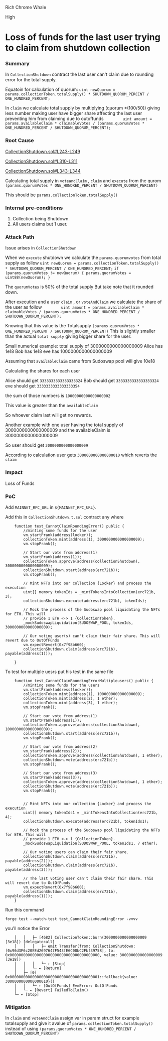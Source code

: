 Rich Chrome Whale

High

# Loss of funds for the last user trying to claim from shutdown collection

### Summary

In `CollectionShutdown` contract the last user can't claim due to rounding error for the total supply.

Equatoin for calculation of quorum:
`uint newQuorum = params.collectionToken.totalSupply() * SHUTDOWN_QUORUM_PERCENT / ONE_HUNDRED_PERCENT;`

In `claim` we calculate total supply by multiplying (quorum *(100/50))  giving less number making user have bigger share affecting the last user preventing him from claiming due to outoffunds
`        uint amount = params.availableClaim * claimableVotes / (params.quorumVotes * ONE_HUNDRED_PERCENT / SHUTDOWN_QUORUM_PERCENT);`


### Root Cause

[CollectionShutdown.sol#L243-L249](https://github.com/sherlock-audit/2024-08-flayer/blob/0ec252cf9ef0f3470191dcf8318f6835f5ef688c/flayer/src/contracts/utils/CollectionShutdown.sol#L243-L249)

[CollectionShutdown.sol#L310-L311](https://github.com/sherlock-audit/2024-08-flayer/blob/0ec252cf9ef0f3470191dcf8318f6835f5ef688c/flayer/src/contracts/utils/CollectionShutdown.sol#L310-L311)

[CollectionShutdown.sol#L343-L344](https://github.com/sherlock-audit/2024-08-flayer/blob/0ec252cf9ef0f3470191dcf8318f6835f5ef688c/flayer/src/contracts/utils/CollectionShutdown.sol#L343-L344)


Calculating total supply in `voteandClaim` , `claim` and `execute` from the qurom
`(params.quorumVotes * ONE_HUNDRED_PERCENT / SHUTDOWN_QUORUM_PERCENT)`

This should be `params.collectionToken.totalSupply()`



### Internal pre-conditions


1. Collection being Shutdown.
2. All users claims but 1 user.


### Attack Path

Issue arises in `CollectionShutdown` 

When we `execute` shutdown we calculate the `params.quorumvotes` from total supply as follow
`uint newQuorum = params.collectionToken.totalSupply() * SHUTDOWN_QUORUM_PERCENT / ONE_HUNDRED_PERCENT;`
`if (params.quorumVotes != newQuorum) {
            params.quorumVotes = uint88(newQuorum);
        }`

The `quorumVotes` is 50% of the total supply But take note that it rounded down.

After execution and a user  `claim` , or `voteAndClaim` we calculate the share of the user as follow
`        uint amount = params.availableClaim * claimableVotes / (params.quorumVotes * ONE_HUNDRED_PERCENT / SHUTDOWN_QUORUM_PERCENT);`

Knowing that this value is the Totalsupply `(params.quorumVotes * ONE_HUNDRED_PERCENT / SHUTDOWN_QUORUM_PERCENT)`
This is slightly smaller than the actual `total supply` giving bigger share for the user.

Small numerical example:
total supply of  3000000000000000009
Alice has 1e18
Bob has 1e18
eve has 1000000000000000009

Assuming that `availableClaim` came from  Sudoswap pool will give 10e18

Calculating the shares for each user 
 
Alice should get `3333333333333333324`
Bob should get `3333333333333333324`
eve should get `3333333333333333354`

the sum of those numbers is `10000000000000000002`

This value is greater than the `availableClaim`

So whoever claim last will get no rewards.

Another example with one user having the total supply of  3000000000000000009
and the availableClaim is 3000000000000000009

So user should get `3000000000000000009`

According to calculation user gets `3000000000000000010` which reverts the `claim`


### Impact

Loss of Funds 

### PoC

Add `MAINNET_RPC_URL` in `${MAINNET_RPC_URL}`.

Add this in `CollectionShutdown.t.sol` contract any where 

```solidity
    function test_CannotClaimRoundingError() public {
        //minting some funds for the user
        vm.startPrank(address(locker));
        collectionToken.mint(address(1), 3000000000000000009);
        vm.stopPrank();

        // Start our vote from address(1)
        vm.startPrank(address(1));
        collectionToken.approve(address(collectionShutdown), 3000000000000000009);
        collectionShutdown.start(address(erc721b));
        vm.stopPrank();

        // Mint NFTs into our collection {Locker} and process the execution
        uint[] memory tokenIds = _mintTokensIntoCollection(erc721b, 3);
        collectionShutdown.execute(address(erc721b), tokenIds);

        // Mock the process of the Sudoswap pool liquidating the NFTs for ETH. This will
        // provide 1 ETH <-> 1 {CollectionToken}.
        _mockSudoswapLiquidation(SUDOSWAP_POOL, tokenIds, 3000000000000000009);

        // Our voting user(s) can't claim their fair share. This will revert due to OutOfFunds
        vm.expectRevert(0x7f98b660);
        collectionShutdown.claim(address(erc721b), payable(address(1)));

    }
```

To test for multiple uesrs put his test in the same file 
```solidity
    function test_CannotClaimRoundingErrorMultipleusers() public {
        //minting some funds for the users
        vm.startPrank(address(locker));
        collectionToken.mint(address(1), 1000000000000000009);
        collectionToken.mint(address(2), 1 ether);
        collectionToken.mint(address(3), 1 ether);
        vm.stopPrank();

        // Start our vote from address(1)
        vm.startPrank(address(1));
        collectionToken.approve(address(collectionShutdown), 1000000000000000009);
        collectionShutdown.start(address(erc721b));
        vm.stopPrank();

        // Start our vote from address(2)
        vm.startPrank(address(2));
        collectionToken.approve(address(collectionShutdown), 1 ether);
        collectionShutdown.vote(address(erc721b));
        vm.stopPrank();

        // Start our vote from address(3)
        vm.startPrank(address(3));
        collectionToken.approve(address(collectionShutdown), 1 ether);
        collectionShutdown.vote(address(erc721b));
        vm.stopPrank();


        // Mint NFTs into our collection {Locker} and process the execution
        uint[] memory tokenIds1 = _mintTokensIntoCollection(erc721b, 4);
        collectionShutdown.execute(address(erc721b), tokenIds1);

        // Mock the process of the Sudoswap pool liquidating the NFTs for ETH. This will
        // provide 1 ETH <-> 1 {CollectionToken}.
        _mockSudoswapLiquidation(SUDOSWAP_POOL, tokenIds1, 7 ether);

        // Our voting users can claim their fair share.
        collectionShutdown.claim(address(erc721b), payable(address(2)));
        collectionShutdown.claim(address(erc721b), payable(address(3)));

        // The last voting user can't claim their fair share. This will revert due to OutOfFunds
        vm.expectRevert(0x7f98b660);
        collectionShutdown.claim(address(erc721b), payable(address(1)));
    }
```

Run this command 

`forge test --match-test test_CannotClaimRoundingError -vvvv`

you'll notice the Error 
```solidity
    │   │   ├─ [4682] CollectionToken::burn(3000000000000000009 [3e18]) [delegatecall]
    │   │   │   ├─ emit Transfer(from: CollectionShutdown: [0x96d3F6c20EEd2697647F543fE6C08bC2Fbf39758], to: 0x0000000000000000000000000000000000000000, value: 3000000000000000009 [3e18])
    │   │   │   └─ ← [Stop] 
    │   │   └─ ← [Return] 
    │   ├─ [0] 0x0000000000000000000000000000000000000001::fallback{value: 3000000000000000010}()
    │   │   └─ ← [OutOfFunds] EvmError: OutOfFunds
    │   └─ ← [Revert] FailedToClaim()
    └─ ← [Stop] 

```

### Mitigation

In `claim` and `voteAndClaim` assign var in param struct for example totalsupply and give it avalue of `params.collectionToken.totalSupply()` instead of using `(params.quorumVotes * ONE_HUNDRED_PERCENT / SHUTDOWN_QUORUM_PERCENT)`